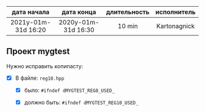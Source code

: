 
| дата начала         |   дата конца        | длительность  | исполнитель  |
|:-------------------:|:-------------------:|:-------------:|:------------:|
| 2021y-01m-31d 16:20 | 2020y-01m-31d 16:30 | 10 min        | Kartonagnick |

Проект mygtest  
--------------

Нужно исправить копипасту:  
- [x] В файле: `reg10.hpp`  
  - [x] было: `#ifndef dMYGTEST_REG8_USED_`  
  - [x] должно быть: `#ifndef dMYGTEST_REG10_USED_`  
     